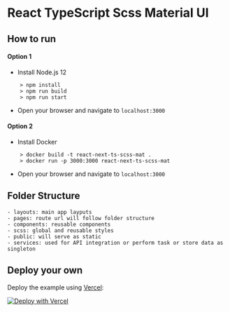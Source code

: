 # React TypeScript Scss Material UI

## How to run

#### Option 1

- Install Node.js 12

```
    > npm install
    > npm run build
    > npm run start
```

- Open your browser and navigate to `localhost:3000`

#### Option 2

- Install Docker

```
    > docker build -t react-next-ts-scss-mat .
    > docker run -p 3000:3000 react-next-ts-scss-mat
```

- Open your browser and navigate to `localhost:3000`

## Folder Structure

    - layouts: main app layputs
    - pages: route url will follow folder structure
    - components: reusable components
    - scss: global and reusable styles
    - public: will serve as static
    - services: used for API integration or perform task or store data as singleton

## Deploy your own

Deploy the example using [Vercel](https://vercel.com):

[![Deploy with Vercel](https://vercel.com/button)](https://vercel.com/import/project?template=https://github.com/vercel/next.js/tree/canary/examples/with-typescript)
